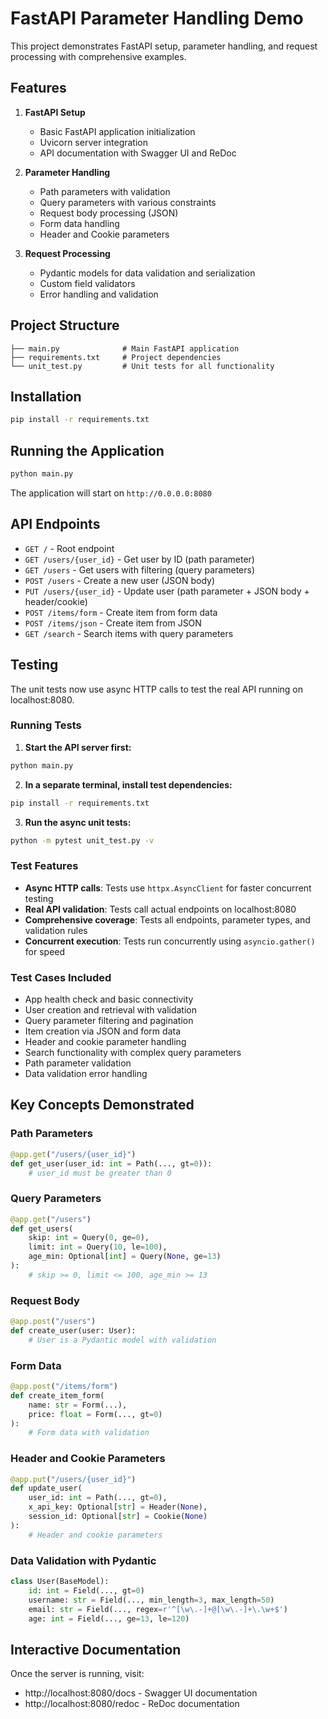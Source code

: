 # FastAPI Parameter Handling Demo

This project demonstrates FastAPI setup, parameter handling, and request processing with comprehensive examples.

## Features

1. **FastAPI Setup**
   - Basic FastAPI application initialization
   - Uvicorn server integration
   - API documentation with Swagger UI and ReDoc

2. **Parameter Handling**
   - Path parameters with validation
   - Query parameters with various constraints
   - Request body processing (JSON)
   - Form data handling
   - Header and Cookie parameters

3. **Request Processing**
   - Pydantic models for data validation and serialization
   - Custom field validators
   - Error handling and validation

## Project Structure

```
├── main.py              # Main FastAPI application
├── requirements.txt     # Project dependencies
└── unit_test.py         # Unit tests for all functionality
```

## Installation

```bash
pip install -r requirements.txt
```

## Running the Application

```bash
python main.py
```

The application will start on `http://0.0.0.0:8080`

## API Endpoints

- `GET /` - Root endpoint
- `GET /users/{user_id}` - Get user by ID (path parameter)
- `GET /users` - Get users with filtering (query parameters)
- `POST /users` - Create a new user (JSON body)
- `PUT /users/{user_id}` - Update user (path parameter + JSON body + header/cookie)
- `POST /items/form` - Create item from form data
- `POST /items/json` - Create item from JSON
- `GET /search` - Search items with query parameters

## Testing

The unit tests now use async HTTP calls to test the real API running on localhost:8080.

### Running Tests

1. **Start the API server first:**
```bash
python main.py
```

2. **In a separate terminal, install test dependencies:**
```bash
pip install -r requirements.txt
```

3. **Run the async unit tests:**
```bash
python -m pytest unit_test.py -v
```

### Test Features

- **Async HTTP calls**: Tests use `httpx.AsyncClient` for faster concurrent testing
- **Real API validation**: Tests call actual endpoints on localhost:8080
- **Comprehensive coverage**: Tests all endpoints, parameter types, and validation rules
- **Concurrent execution**: Tests run concurrently using `asyncio.gather()` for speed

### Test Cases Included

- App health check and basic connectivity
- User creation and retrieval with validation
- Query parameter filtering and pagination
- Item creation via JSON and form data
- Header and cookie parameter handling
- Search functionality with complex query parameters
- Path parameter validation
- Data validation error handling

## Key Concepts Demonstrated

### Path Parameters
```python
@app.get("/users/{user_id}")
def get_user(user_id: int = Path(..., gt=0)):
    # user_id must be greater than 0
```

### Query Parameters
```python
@app.get("/users")
def get_users(
    skip: int = Query(0, ge=0),
    limit: int = Query(10, le=100),
    age_min: Optional[int] = Query(None, ge=13)
):
    # skip >= 0, limit <= 100, age_min >= 13
```

### Request Body
```python
@app.post("/users")
def create_user(user: User):
    # User is a Pydantic model with validation
```

### Form Data
```python
@app.post("/items/form")
def create_item_form(
    name: str = Form(...),
    price: float = Form(..., gt=0)
):
    # Form data with validation
```

### Header and Cookie Parameters
```python
@app.put("/users/{user_id}")
def update_user(
    user_id: int = Path(..., gt=0),
    x_api_key: Optional[str] = Header(None),
    session_id: Optional[str] = Cookie(None)
):
    # Header and cookie parameters
```

### Data Validation with Pydantic
```python
class User(BaseModel):
    id: int = Field(..., gt=0)
    username: str = Field(..., min_length=3, max_length=50)
    email: str = Field(..., regex=r'^[\w\.-]+@[\w\.-]+\.\w+$')
    age: int = Field(..., ge=13, le=120)
```

## Interactive Documentation

Once the server is running, visit:
- http://localhost:8080/docs - Swagger UI documentation
- http://localhost:8080/redoc - ReDoc documentation